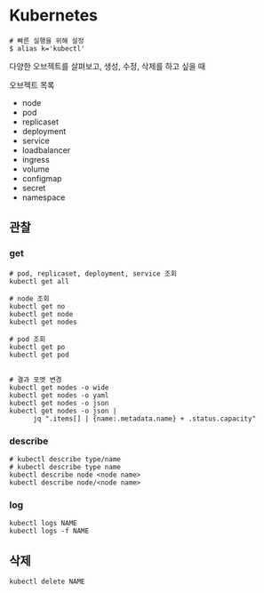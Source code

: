 # Kubernetes

```
# 빠른 실행을 위해 설정
$ alias k='kubectl'
```

다양한 오브젝트를 살펴보고, 생성, 수정, 삭제를 하고 싶을 때

오브젝트 목록
- node
- pod
- replicaset
- deployment
- service
- loadbalancer
- ingress
- volume
- configmap
- secret
- namespace



## 관찰

### get
```
# pod, replicaset, deployment, service 조회
kubectl get all

# node 조회
kubectl get no
kubectl get node
kubectl get nodes

# pod 조회
kubectl get po
kubectl get pod


# 결과 포멧 변경
kubectl get nodes -o wide
kubectl get nodes -o yaml
kubectl get nodes -o json
kubectl get nodes -o json |
      jq ".items[] | {name:.metadata.name} + .status.capacity"
```

### describe
```
# kubectl describe type/name
# kubectl describe type name
kubectl describe node <node name>
kubectl describe node/<node name>
```

### log
```
kubectl logs NAME
kubectl logs -f NAME
```

## 삭제
```
kubectl delete NAME
```
